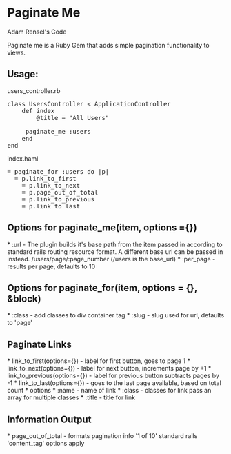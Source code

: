 <h1>Paginate Me</h1>

<bold>Adam Rensel's Code</bold>

<p>Paginate me is a Ruby Gem that adds simple pagination functionality to views.</p>



<h2>Usage:</h2>
<p>users_controller.rb</p>

<pre>class UsersController < ApplicationController
	def index
		@title = "All Users"

	 paginate_me :users
	end
end</pre>

<p>index.haml</p>

<pre>= paginate_for :users do |p|
  = p.link_to_first
	= p.link_to_next
	= p.page_out_of_total
	= p.link_to_previous
	= p.link_to_last</pre>

<h2>Options for paginate_me(item, options ={})</h2>
* :url - The plugin builds it's base path from the item passed in according to standard rails routing resource format. A different base url can be passed in instead. /users/page/:page_number (/users is the base_url)
* :per_page - results per page, defaults to 10

<h2>Options for paginate_for(item, options = {}, &block)</h2>
* :class - add classes to div container tag
* :slug - slug used for url, defaults to 'page'

<h2>Paginate Links</h2>
* link_to_first(options={}) - label for first button, goes to page 1 
* link_to_next(options={}) - label for next button, increments page by +1
* link_to_previous(options={}) - label for previous button subtracts pages by -1
* link_to_last(options={}) - goes to the last page available, based on total count
  * <bold>options</bold>
    * :name - name of link
    * :class - classes for link pass an array for multiple classes
    * :title - title for link

<h2>Information Output</h2>
* page_out_of_total - formats pagination info '1 of 10' standard rails 'content_tag' options apply


